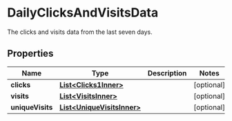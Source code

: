 

# DailyClicksAndVisitsData

The clicks and visits data from the last seven days.

## Properties

| Name | Type | Description | Notes |
|------------ | ------------- | ------------- | -------------|
|**clicks** | [**List&lt;Clicks1Inner&gt;**](Clicks1Inner.md) |  |  [optional] |
|**visits** | [**List&lt;VisitsInner&gt;**](VisitsInner.md) |  |  [optional] |
|**uniqueVisits** | [**List&lt;UniqueVisitsInner&gt;**](UniqueVisitsInner.md) |  |  [optional] |



